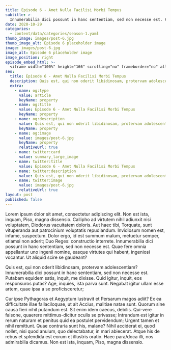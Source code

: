 ```yaml
---
title: Episode 6 - Amet Nulla Facilisi Morbi Tempus
subtitle: >-
  Innumerabilia dici possunt in hanc sententiam, sed non necesse est. Putabam equidem satis, inquit, me dixisse.
date: 2020-10-29
categories:
  - content/data/categories/season-1.yaml
thumb_image: images/post-6.jpg
thumb_image_alt: Episode 6 placeholder image
image: images/post-6.jpg
image_alt: Episode 6 placeholder image
image_position: right
episode_embed_html: >-
  <iframe width="100%" height="166" scrolling="no" frameborder="no" allow="autoplay" src="https://w.soundcloud.com/player/?url=https%3A//api.soundcloud.com/tracks/387283889&color=%23ff5500&auto_play=false&hide_related=false&show_comments=true&show_user=true&show_reposts=false&show_teaser=true"></iframe>
seo:
  title: Episode 6 - Amet Nulla Facilisi Morbi Tempus
  description: Quis est, qui non oderit libidinosam, protervam adolescentiam
  extra:
    - name: og:type
      value: article
      keyName: property
    - name: og:title
      value: Episode 6 - Amet Nulla Facilisi Morbi Tempus
      keyName: property
    - name: og:description
      value: Quis est, qui non oderit libidinosam, protervam adolescentiam
      keyName: property
    - name: og:image
      value: images/post-6.jpg
      keyName: property
      relativeUrl: true
    - name: twitter:card
      value: summary_large_image
    - name: twitter:title
      value: Episode 6 - Amet Nulla Facilisi Morbi Tempus
    - name: twitter:description
      value: Quis est, qui non oderit libidinosam, protervam adolescentiam
    - name: twitter:image
      value: images/post-6.jpg
      relativeUrl: true
layout: post
published: false
---
```


Lorem ipsum dolor sit amet, consectetur adipiscing elit. Non est ista, inquam, Piso, magna dissensio. Callipho ad virtutem nihil adiunxit nisi voluptatem, Diodorus vacuitatem doloris. Aut haec tibi, Torquate, sunt vituperanda aut patrocinium voluptatis repudiandum. Invidiosum nomen est, infame, suspectum. Dolor ergo, id est summum malum, metuetur semper, etiamsi non aderit; Duo Reges: constructio interrete. Innumerabilia dici possunt in hanc sententiam, sed non necesse est. Quae fere omnia appellantur uno ingenii nomine, easque virtutes qui habent, ingeniosi vocantur. Ut aliquid scire se gaudeant?

Quis est, qui non oderit libidinosam, protervam adolescentiam? Innumerabilia dici possunt in hanc sententiam, sed non necesse est. Putabam equidem satis, inquit, me dixisse. Quid igitur, inquit, eos responsuros putas? Age, inquies, ista parva sunt. Negabat igitur ullam esse artem, quae ipsa a se proficisceretur;

Cur ipse Pythagoras et Aegyptum lustravit et Persarum magos adiit? Ex ea difficultate illae fallaciloquae, ut ait Accius, malitiae natae sunt. Quorum sine causa fieri nihil putandum est. Sit enim idem caecus, debilis. Qui-vere falsone, quaerere mittimus-dicitur oculis se privasse; Intrandum est igitur in rerum naturam et penitus quid ea postulet pervidendum; Urgent tamen et nihil remittunt. Quae contraria sunt his, malane? Nihil acciderat ei, quod nollet, nisi quod anulum, quo delectabatur, in mari abiecerat. Atque his de rebus et splendida est eorum et illustris oratio. Haec para/doca illi, nos admirabilia dicamus. Non est ista, inquam, Piso, magna dissensio.
